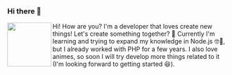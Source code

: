 ### Hi there 👋
<p>
<img align='left' width="100px" src="https://raw.githubusercontent.com/DiegoVictor/DiegoVictor/master/github.png" />
</p>
<p>
Hi! How are you? I'm a developer that loves create new things! Let's create something together? 🔨 Currently I'm learning and trying to expand my knowledge in Node.js 🤓📖, but I already worked with PHP for a few years. I also love animes, so soon I will try develop more things related to it (I'm looking forward to getting started 😆).
 
</br>
</br>
</p>
